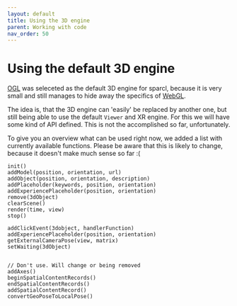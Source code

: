 ```yaml
---
layout: default
title: Using the 3D engine
parent: Working with code
nav_order: 50
---
```


# Using the default 3D engine

[OGL](https://github.com/oframe/ogl) was seleceted as the default 3D engine for sparcl, because it is very small and still manages to hide away the specifics of [WebGL](https://www.khronos.org/webgl/). 

The idea is, that the 3D engine can 'easily' be replaced by another one, but still being able to use the default `Viewer` and XR engine. For this we will have some kind of API defined. This is not the accomplished so far, unfortunately. 

To give you an overview what can be used right now, we added a list with currently available functions. Please be aware that this is likely to change, because it doesn't make much sense so far :(

```svelte
init()
addModel(position, orientation, url)
addObject(position, orientation, description)
addPlaceholder(keywords, position, orientation)
addExperiencePlaceholder(position, orientation)
remove(3dObject)
clearScene()
render(time, view)
stop()

addClickEvent(3dobject, handlerFunction)
addExperiencePlaceholder(position, orientation)
getExternalCameraPose(view, matrix)
setWaiting(3dObject)


// Don't use. Will change or being removed
addAxes()
beginSpatialContentRecords()
endSpatialContentRecords()
addSpatialContentRecord()
convertGeoPoseToLocalPose()


```
